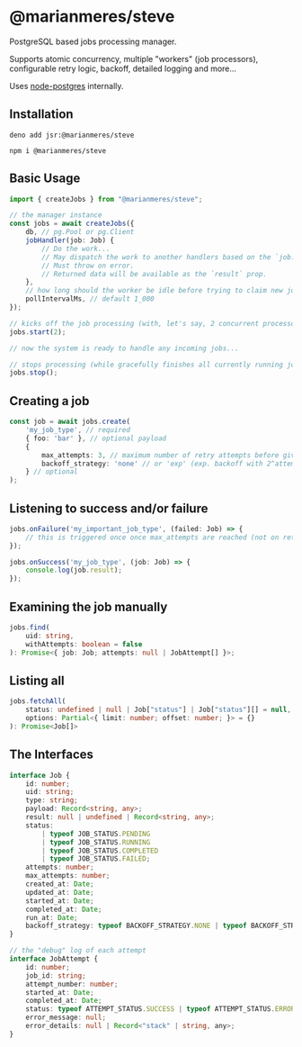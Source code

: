 # @marianmeres/steve

PostgreSQL based jobs processing manager. 

Supports atomic concurrency, multiple "workers" (job processors), configurable 
retry logic, backoff, detailed logging and more...

Uses [node-postgres](https://node-postgres.com/) internally.

## Installation

```shell
deno add jsr:@marianmeres/steve
```

```shell
npm i @marianmeres/steve
```

## Basic Usage

```typescript
import { createJobs } from "@marianmeres/steve";

// the manager instance
const jobs = await createJobs({
    db, // pg.Pool or pg.Client 
    jobHandler(job: Job) {
        // Do the work... 
        // May dispatch the work to another handlers based on the `job.type`.
        // Must throw on error.
        // Returned data will be available as the `result` prop.
    },
    // how long should the worker be idle before trying to claim new job
    pollIntervalMs, // default 1_000
});

// kicks off the job processing (with, let's say, 2 concurrent processors)
jobs.start(2);

// now the system is ready to handle any incoming jobs...

// stops processing (while gracefully finishes all currently running jobs)
jobs.stop();
```

## Creating a job

```typescript
const job = await jobs.create(
    'my_job_type', // required
    { foo: 'bar' }, // optional payload
    {
        max_attempts: 3, // maximum number of retry attempts before giving up
        backoff_strategy: 'none' // or 'exp' (exp. backoff with 2^attempts seconds), 
    } // optional
);
```

## Listening to success and/or failure

```typescript
jobs.onFailure('my_important_job_type', (failed: Job) => {
    // this is triggered once once max_attempts are reached (not on retries)
});

jobs.onSuccess('my_job_type', (job: Job) => {
    console.log(job.result);
});
```

## Examining the job manually

```typescript
jobs.find(
    uid: string,
    withAttempts: boolean = false
): Promise<{ job: Job; attempts: null | JobAttempt[] }>;
```

## Listing all

```typescript
jobs.fetchAll(
    status: undefined | null | Job["status"] | Job["status"][] = null,
    options: Partial<{ limit: number; offset: number; }> = {}
): Promise<Job[]>
```

## The Interfaces

```typescript
interface Job {
    id: number;
    uid: string;
    type: string;
    payload: Record<string, any>;
    result: null | undefined | Record<string, any>;
    status:
        | typeof JOB_STATUS.PENDING
        | typeof JOB_STATUS.RUNNING
        | typeof JOB_STATUS.COMPLETED
        | typeof JOB_STATUS.FAILED;
    attempts: number;
    max_attempts: number;
    created_at: Date;
    updated_at: Date;
    started_at: Date;
    completed_at: Date;
    run_at: Date;
    backoff_strategy: typeof BACKOFF_STRATEGY.NONE | typeof BACKOFF_STRATEGY.EXP;
}

// the "debug" log of each attempt
interface JobAttempt {
    id: number;
    job_id: string;
    attempt_number: number;
    started_at: Date;
    completed_at: Date;
    status: typeof ATTEMPT_STATUS.SUCCESS | typeof ATTEMPT_STATUS.ERROR;
    error_message: null;
    error_details: null | Record<"stack" | string, any>;
}
```